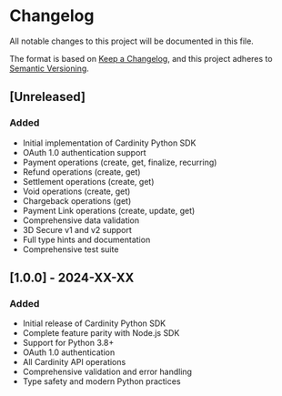 # Changelog

All notable changes to this project will be documented in this file.

The format is based on [Keep a Changelog](https://keepachangelog.com/en/1.0.0/),
and this project adheres to [Semantic Versioning](https://semver.org/spec/v2.0.0.html).

## [Unreleased]

### Added
- Initial implementation of Cardinity Python SDK
- OAuth 1.0 authentication support
- Payment operations (create, get, finalize, recurring)
- Refund operations (create, get)
- Settlement operations (create, get)
- Void operations (create, get)
- Chargeback operations (get)
- Payment Link operations (create, update, get)
- Comprehensive data validation
- 3D Secure v1 and v2 support
- Full type hints and documentation
- Comprehensive test suite

## [1.0.0] - 2024-XX-XX

### Added
- Initial release of Cardinity Python SDK
- Complete feature parity with Node.js SDK
- Support for Python 3.8+
- OAuth 1.0 authentication
- All Cardinity API operations
- Comprehensive validation and error handling
- Type safety and modern Python practices 